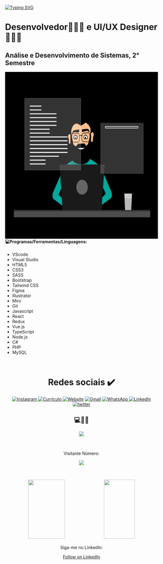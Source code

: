 [![Typing SVG](https://readme-typing-svg.herokuapp.com/?color=DDE1F4&size=40&left=true&vCenter=true&width=1000&lines=Welcome+to+my+Profile!🏌🏻+.+.+.+.🕳 )](https://git.io/typing-svg)
<br>

# <b>Desenvolvedor👨🏻‍💻</b> e <b>UI/UX Designer🧑🏻‍🎨</b>
## <b>Análise e Desenvolvimento de Sistemas, 2° Semestre</b>

<img align="right" src="https://github.com/ROBERTOCONRADO/ROBERTOCONRADO/blob/main/UI%20Developer.gif" width="600px" height="550px">

#### 💻Programas/Ferramentas/Linguagens:
- VScode
- Visual Studio
- HTML5
- CSS3
- SASS
- Bootstrap
- Tailwind CSS
- Figma
- Illustrator
- Miro
- Git
- Javascript
- React
- Redux	
- Vue.js
- TypeScript
- Node.js
- C#
- PHP
- MySQL

<br>
    
<div style="display: inline_block" align="center">
	

# Redes sociais ✔️
<p align="center">
  <a href="https://www.instagram.com/bettorc/" target="_blank"><img src="https://img.icons8.com/bubbles/80/000000/instagram-new--v2.png" title='Instagram'/>
<a href="https://robertoconrado.github.io/RobertoConrad/cv/ConradoDev.pdf" target="_blank"><img src="https://img.icons8.com/bubbles/80/null/review.png" title='Currículo'/>	  
   <a href="https://robertoconrado.github.io/RobertoConrad/" target="_blank"><img src="https://img.icons8.com/bubbles/80/000000/web.png" alt="Website" title='Website'/></a>
	<a href="mailto:robertoconradorc@gmail.com" target="_blank"><img src="https://img.icons8.com/bubbles/80/000000/gmail.png" title='Gmail' alt="Gmail"/></a>
  <a href="https://api.whatsapp.com/send?phone=5577991556513&text=Óla!%20Encontrei%20seu%20contato%20pelo%20GitHub." target="_blank"><img src="https://img.icons8.com/bubbles/80/000000/whatsapp.png" title='WhatsApp'/>
	<a href="https://www.linkedin.com/in/robertoconrado/" target="_blank"><img src="https://img.icons8.com/bubbles/80/000000/linkedin.png" title='LinkedIn' alt="LinkedIn"/></a>
	<a href="https://twitter.com/beetoorc" target="_blank"><img src="https://img.icons8.com/bubbles/80/000000/twitter-circled.png" title='Twitter' alt="twitter"/></a>

</div> 

<div align="center" style="display: inline_block">

## 💻🚀🚀

<p align="center" margin-left="30px" alt="Roberto" height="30" width="40">
  <a href="https://skillicons.dev">
    <img src="https://skillicons.dev/icons?i=html,css,sass,tailwind,javascript,ts,vue,react,go,jquery,nodejs,cs,dotnet,mysql,bootstrap,github,figma,ai,git,vscode,visualstudio,discord"/>
  </a>
</p>
    
</div></br>
   
</div>

</div> 
<div align="center">
<p>Visitante Número:</p>
<img src="https://profile-counter.glitch.me/ROBERTOCONRADO/count.svg"/>
<p>
<br>	
<div align="center">  
  <img width="49%" height="195px" src="https://github-readme-stats.vercel.app/api?username=ROBERTOCONRADO&theme=great-gatsby"/> 
  <img width="45%" height="195px" src="https://github-readme-stats.vercel.app/api/top-langs/?username=ROBERTOCONRADO&langs_count=10&layout=compact&theme=great-gatsby"/>
</div>
<br>
<div align="center"> 
Siga-me no LinkedIn:
     
<a class="libutton" href="https://www.linkedin.com/comm/mynetwork/discovery-see-all?usecase=PEOPLE_FOLLOWS&followMember=robertoconrado" target="_blank">Follow on LinkedIn</a>
</div>
